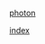 


<a href="photon.html">photon</a><br>


<a href="https://iggyrekter.github.io/photon/">index</a><br>





